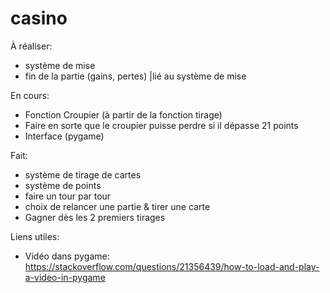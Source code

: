 # casino

À réaliser:
- système de mise
- fin de la partie (gains, pertes) |lié au système de mise

En cours:
- Fonction Croupier (à partir de la fonction tirage)
- Faire en sorte que le croupier puisse perdre si il dépasse 21 points
- Interface (pygame)

Fait:
- système de tirage de cartes
- système de points
- faire un tour par tour
- choix de relancer une partie & tirer une carte
- Gagner dès les 2 premiers tirages


Liens utiles:
- Vidéo dans pygame: https://stackoverflow.com/questions/21356439/how-to-load-and-play-a-video-in-pygame
